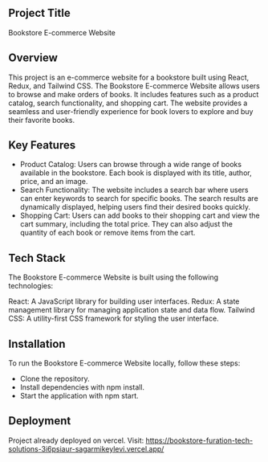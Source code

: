 ## Project Title
Bookstore E-commerce Website

## Overview
This project is an e-commerce website for a bookstore built using React, Redux, and Tailwind CSS. The Bookstore E-commerce Website allows users to browse and make orders of books. It includes features such as a product catalog, search functionality, and shopping cart. The website provides a seamless and user-friendly experience for book lovers to explore and buy their favorite books.

## Key Features
- Product Catalog: Users can browse through a wide range of books available in the bookstore. Each book is displayed with its title, author, price, and an image.
- Search Functionality: The website includes a search bar where users can enter keywords to search for specific books. The search results are dynamically displayed, helping users find their desired books quickly.
- Shopping Cart: Users can add books to their shopping cart and view the cart summary, including the total price. They can also adjust the quantity of each book or remove items from the cart.

## Tech Stack
The Bookstore E-commerce Website is built using the following technologies:

React: A JavaScript library for building user interfaces.
Redux: A state management library for managing application state and data flow.
Tailwind CSS: A utility-first CSS framework for styling the user interface.

## Installation
To run the Bookstore E-commerce Website locally, follow these steps:

- Clone the repository.
- Install dependencies with npm install.
- Start the application with npm start.

## Deployment
Project already deployed on vercel. Visit: https://bookstore-furation-tech-solutions-3i6psiaur-sagarmikeylevi.vercel.app/

